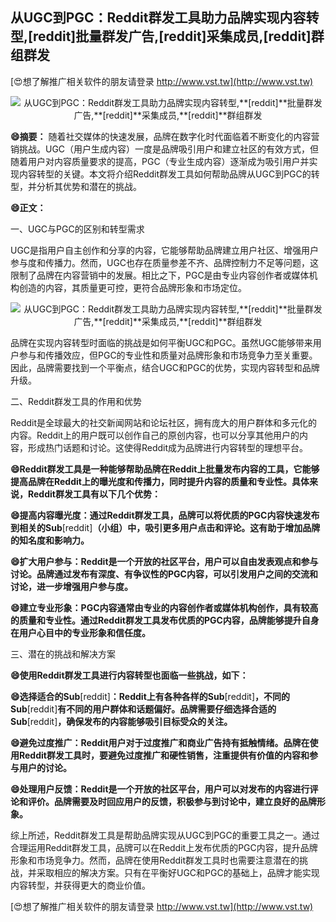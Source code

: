 ## **从UGC到PGC：Reddit群发工具助力品牌实现内容转型,**[reddit]**批量群发广告,**[reddit]**采集成员,**[reddit]**群组群发**

[😍想了解推广相关软件的朋友请登录 http://www.vst.tw](http://www.vst.tw)

 <center><img src="https://vst.tw/MP4/tuiguang/png/0.png" alt="从UGC到PGC：Reddit群发工具助力品牌实现内容转型,**[reddit]**批量群发广告,**[reddit]**采集成员,**[reddit]**群组群发"></center>

**😄摘要：**
随着社交媒体的快速发展，品牌在数字化时代面临着不断变化的内容营销挑战。UGC（用户生成内容）一度是品牌吸引用户和建立社区的有效方式，但随着用户对内容质量要求的提高，PGC（专业生成内容）逐渐成为吸引用户并实现内容转型的关键。本文将介绍Reddit群发工具如何帮助品牌从UGC到PGC的转型，并分析其优势和潜在的挑战。

**😄正文：**

一、UGC与PGC的区别和转型需求

UGC是指用户自主创作和分享的内容，它能够帮助品牌建立用户社区、增强用户参与度和传播力。然而，UGC也存在质量参差不齐、品牌控制力不足等问题，这限制了品牌在内容营销中的发展。相比之下，PGC是由专业内容创作者或媒体机构创造的内容，其质量更可控，更符合品牌形象和市场定位。

 <center><img src="https://vst.tw/MP4/tuiguang/png/2.png" alt="从UGC到PGC：Reddit群发工具助力品牌实现内容转型,**[reddit]**批量群发广告,**[reddit]**采集成员,**[reddit]**群组群发"></center>

品牌在实现内容转型时面临的挑战是如何平衡UGC和PGC。虽然UGC能够带来用户参与和传播效应，但PGC的专业性和质量对品牌形象和市场竞争力至关重要。因此，品牌需要找到一个平衡点，结合UGC和PGC的优势，实现内容转型和品牌升级。

二、Reddit群发工具的作用和优势

Reddit是全球最大的社交新闻网站和论坛社区，拥有庞大的用户群体和多元化的内容。Reddit上的用户既可以创作自己的原创内容，也可以分享其他用户的内容，形成热门话题和讨论。这使得Reddit成为品牌进行内容转型的理想平台。

**😄Reddit群发工具是一种能够帮助品牌在Reddit上批量发布内容的工具，它能够提高品牌在Reddit上的曝光度和传播力，同时提升内容的质量和专业性。具体来说，Reddit群发工具有以下几个优势：**

**😄提高内容曝光度：通过Reddit群发工具，品牌可以将优质的PGC内容快速发布到相关的Sub**[reddit]**（小组）中，吸引更多用户点击和评论。这有助于增加品牌的知名度和影响力。**

**😄扩大用户参与：Reddit是一个开放的社区平台，用户可以自由发表观点和参与讨论。品牌通过发布有深度、有争议性的PGC内容，可以引发用户之间的交流和讨论，进一步增强用户参与度。**

**😄建立专业形象：PGC内容通常由专业的内容创作者或媒体机构创作，具有较高的质量和专业性。通过Reddit群发工具发布优质的PGC内容，品牌能够提升自身在用户心目中的专业形象和信任度。**

三、潜在的挑战和解决方案

**😄使用Reddit群发工具进行内容转型也面临一些挑战，如下：**

**😄选择适合的Sub**[reddit]**：Reddit上有各种各样的Sub**[reddit]**，不同的Sub**[reddit]**有不同的用户群体和话题偏好。品牌需要仔细选择合适的Sub**[reddit]**，确保发布的内容能够吸引目标受众的关注。**

**😄避免过度推广：Reddit用户对于过度推广和商业广告持有抵触情绪。品牌在使用Reddit群发工具时，要避免过度推广和硬性销售，注重提供有价值的内容和参与用户的讨论。**

**😄处理用户反馈：Reddit是一个开放的社区平台，用户可以对发布的内容进行评论和评价。品牌需要及时回应用户的反馈，积极参与到讨论中，建立良好的品牌形象。**

综上所述，Reddit群发工具是帮助品牌实现从UGC到PGC的重要工具之一。通过合理运用Reddit群发工具，品牌可以在Reddit上发布优质的PGC内容，提升品牌形象和市场竞争力。然而，品牌在使用Reddit群发工具时也需要注意潜在的挑战，并采取相应的解决方案。只有在平衡好UGC和PGC的基础上，品牌才能实现内容转型，并获得更大的商业价值。

[😍想了解推广相关软件的朋友请登录 http://www.vst.tw](http://www.vst.tw)




